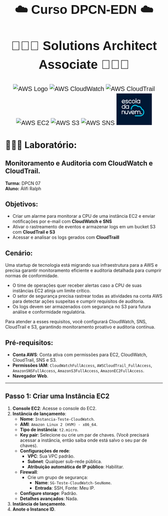 <div align="center" style="font-family: Arial, sans-serif; font-size: 20px; line-height: 1.5;">

# ☁️ **Curso DPCN-EDN** ☁️
# 👨🏻‍💻 Solutions Architect Associate  👨🏻‍💻

###

<img src="https://figmaresource.com/wp-content/uploads/2024/05/AWS-Marketplace-Logo-PNG-to-svg-1.svg" width="100" alt="AWS Logo"> 
<img src="https://cloud-icons.onemodel.app/aws/Architecture-Service-Icons_01312023/Arch_Management-Governance/64/Arch_Amazon-CloudWatch_64.svg" width="100" alt="AWS CloudWatch"> 
<img src="https://cloud-icons.onemodel.app/aws/Architecture-Service-Icons_01312023/Arch_Management-Governance/64/Arch_AWS-CloudTrail_64.svg" width="100" alt="AWS CloudTrail">
<img src="https://cloud-icons.onemodel.app/aws/Architecture-Service-Icons_01312023/Arch_Compute/64/Arch_Amazon-EC2_64@5x.png" width="100" alt="AWS EC2">
<img src="https://cloud-icons.onemodel.app/aws/Architecture-Service-Icons_01312023/Arch_Storage/64/Arch_Amazon-Simple-Storage-Service_64.svg" width="100" alt="AWS S3">
<img src="https://cloud-icons.onemodel.app/aws/Architecture-Service-Icons_01312023/Arch_App-Integration/Arch_64/Arch_Amazon-Simple-Notification-Service_64.svg" width="100" alt="AWS SNS">
<img src="https://github.com/oalifiralph/oalifiralph/blob/main/img/EDN-Logo.svg" width="113" alt="Logo-EDN"> 

</div>

# 👨🏻‍🔬 Laboratório: 

## Monitoramento e Auditoria com CloudWatch e CloudTrail. 

**Turma:** DPCN 07  
**Aluno:** Álifi Ralph 

## Objetivos:
- Criar um alarme para monitorar a CPU de uma instância EC2 e enviar notificações por e-mail com **CloudWatch e SNS**
- Ativar o rastreamento de eventos e armazenar logs em um bucket S3 com **CloudTrail e S3**
- Acessar e analisar os logs gerados com **CloudTraill**

## Cenário:

Uma startup de tecnologia está migrando sua infraestrutura para a AWS e precisa garantir monitoramento eficiente e auditoria detalhada para cumprir normas de conformidade.

- O time de operações quer receber alertas caso a CPU de suas instâncias EC2 atinja um limite crítico.
- O setor de segurança precisa rastrear todas as atividades na conta AWS para detectar ações suspeitas e cumprir requisitos de auditoria.
- Os logs devem ser armazenados com segurança no S3 para futura análise e conformidade regulatória.

Para atender a esses requisitos, você configurará CloudWatch, SNS, CloudTrail e S3, garantindo monitoramento proativo e auditoria contínua.

## Pré-requisitos:
- **Conta AWS**: Conta ativa com permissões para EC2, CloudWatch, CloudTrail, SNS e S3.
- **Permissões IAM**: `CloudWatchFullAccess`, `AWSCloudTrail_FullAccess`, `AmazonSNSFullAccess`, `AmazonS3FullAccess`, `AmazonEC2FullAccess`.
- **Navegador Web**.

---

## Passo 1: Criar uma Instância EC2

1. **Console EC2**: Acesse o console do EC2.
2. **Instância de lançamento**:
   - **Nome**: `Instancia-Teste-CloudWatch`.
   - **AMI**: `Amazon Linux 2 (HVM) - x86_64`.
   - **Tipo de instância**: `t2.micro`.
   - **Key pair**: Selecione ou crie um par de chaves. (Você precisará acessar a instância, então saiba onde está salvo o seu par de chaves).
   - **Configurações de rede**:
     - **VPC**: Sua VPC padrão.
     - **Subnet**: Qualquer sub-rede pública.
     - **Atribuição automática de IP público**: Habilitar.
   - **Firewall**:
     - Crie um grupo de segurança:
       - **Name**: `SG-Teste-CloudWatch-SeuNome`.
       - **Entrada**: SSH, Fonte: Meu IP.
   - **Configure storage**: Padrão.
   - **Detalhes avançados**: Nada.
3. **Instância de lançamento**.
4. **Anote o Instance ID**.

